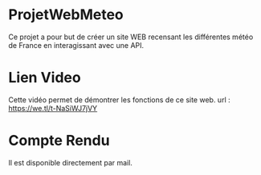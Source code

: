 # ProjetWebMeteo
 Ce projet a pour but de créer un site WEB recensant les différentes météo de France en interagissant avec une API.

# Lien Video
Cette vidéo permet de démontrer les fonctions de ce site web.
url : https://we.tl/t-NaSiWJ7jVY

# Compte Rendu
Il est disponible directement par mail.
